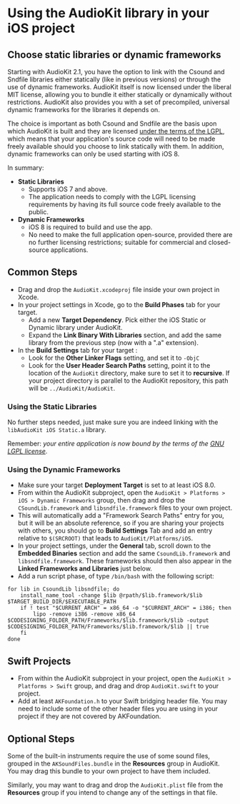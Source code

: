 # Using the AudioKit library in your iOS project
## Choose static libraries or dynamic frameworks
Starting with AudioKit 2.1, you have the option to link with the Csound and Sndfile libraries either statically (like in previous versions) or through the use of dynamic frameworks. AudioKit itself is now licensed under the liberal MIT license, allowing you to bundle it either statically or dynamically without restrictions. AudioKit also provides you with a set of precompiled, universal dynamic frameworks for the libraries it depends on.

The choice is important as both Csound and Sndfile are the basis upon which AudioKit is built and they are licensed [under the terms of the LGPL](http://opensource.org/licenses/LGPL-2.1), which means that your application's source code will need to be made freely available should you choose to link statically with them. In addition, dynamic frameworks can only be used starting with iOS 8.

In summary:

*  **Static Libraries**
	* Supports iOS 7 and above.
	* The application needs to comply with the LGPL licensing requirements by having its full source code freely available to the public.
* **Dynamic Frameworks**
	* iOS 8 is required to build and use the app.
	* No need to make the full application open-source, provided there are no further licensing restrictions; suitable for commercial and closed-source applications.

## Common Steps
* Drag and drop the `AudioKit.xcodeproj` file inside your own project in Xcode.
* In your project settings in Xcode, go to the **Build Phases** tab for your target.
	* Add a new **Target Dependency**. Pick either the iOS Static or Dynamic library under AudioKit.
	* Expand the **Link Binary With Libraries** section, and add the same library from the previous step (now with a ".a" extension).
* In the **Build Settings** tab for your target :
	* Look for the **Other Linker Flags** setting, and set it to `-ObjC`
	* Look for the **User Header Search Paths** setting, point it to the location of the `AudioKit` directory, make sure to set it to **recursive**.  If your project directory is parallel to the AudioKit repository, this path will be `../AudioKit/AudioKit`.

### Using the Static Libraries
No further steps needed, just make sure you are indeed linking with the `libAudioKit iOS Static.a` library.

Remember: *your entire application is now bound by the terms of the [GNU LGPL license](http://en.wikipedia.org/wiki/GNU_Lesser_General_Public_License)*.

### Using the Dynamic Frameworks

* Make sure your target **Deployment Target** is set to at least iOS 8.0.
* From within the AudioKit subproject, open the `AudioKit > Platforms > iOS > Dynamic Frameworks` group, then drag and drop the `CSoundLib.framework` and `libsndfile.framework` files to your own project.
* This will automatically add a "Framework Search Paths" entry for you, but it will be an absolute reference, so if you are sharing your projects with others, you should go to **Build Settings** Tab and add an entry relative to `$(SRCROOT)` that leads to `AudioKit/Platforms/iOS`.
* In your project settings, under the **General** tab, scroll down to the **Embedded Binaries** section and add the same `CsoundLib.framework` and `libsndfile.framework`. These frameworks should then also appear in the **Linked Frameworks and Libraries** just below.
* Add a run script phase, of type `/bin/bash` with the following script:

```
for lib in CsoundLib libsndfile; do
    install_name_tool -change $lib @rpath/$lib.framework/$lib $TARGET_BUILD_DIR/$EXECUTABLE_PATH
    if ! test "$CURRENT_ARCH" = x86_64 -o "$CURRENT_ARCH" = i386; then
        lipo -remove i386 -remove x86_64 $CODESIGNING_FOLDER_PATH/Frameworks/$lib.framework/$lib -output $CODESIGNING_FOLDER_PATH/Frameworks/$lib.framework/$lib || true
    fi
done
```


## Swift Projects
* From within the AudioKit subproject in your project, open the `AudioKit > Platforms > Swift` group, and drag and drop `AudioKit.swift` to your project.
* Add at least `AKFoundation.h` to your Swift bridging header file. You may need to include some of the other header files you are using in your project if they are not covered by AKFoundation.

## Optional Steps
Some of the built-in instruments require the use of some sound files, grouped in the `AKSoundFiles.bundle` in the **Resources** group in AudioKit. You may drag this bundle to your own project to have them included.

Similarly, you may want to drag and drop the `AudioKit.plist` file from the **Resources** group if you intend to change any of the settings in that file.
